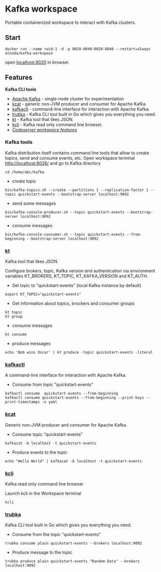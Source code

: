 # Kafka workspace

Portable containerized workspace to interact with Kafka clusters.

## Start
 
```
docker run --name rwid-1 -d -p 8020-8040:8020-8040 --restart=always alnoda/kafka-workspace
```  

open [localhost:8020](http://localhost:8020) in browser.  

## Features

**Kafka CLI tools**

- [Apache Kafka](https://kafka.apache.org/) - single-node cluster for experimentation
- [kcat](https://github.com/edenhill/kcat) - generic non-JVM producer and consumer for Apache Kafka.
- [kafkactl](https://github.com/deviceinsight/kafkactl) - command-line interface for interaction with Apache Kafka.
- [trubka](https://github.com/xitonix/trubka) - Kafka CLI tool built in Go which gives you everything you need.
- [kt](https://github.com/fgeller/kt) - Kafka tool that likes JSON.
- [kcli](https://github.com/cswank/kcli) - Kafka read only command line browser.
- [*Codeserver workspace features*](https://github.com/bluxmit/alnoda-workspaces/tree/main/workspaces/codeserver-workspace)


### Kafka tools

Kafka distribution itself contains command line tools that allow to create topics, send and consume events, etc. 
Open workspace terminal [http://localhost:8026/](http://localhost:8026/) and go to Kafka directory

```
cd /home/abc/kafka
```

- create topic

```
bin/kafka-topics.sh --create --partitions 1 --replication-factor 1 --topic quickstart-events --bootstrap-server localhost:9092
```

- send some messages

```
bin/kafka-console-producer.sh --topic quickstart-events --bootstrap-server localhost:9092
```

- consume messages

```
bin/kafka-console-consumer.sh --topic quickstart-events --from-beginning --bootstrap-server localhost:9092
```


### [kt](https://github.com/fgeller/kt)

Kafka tool that likes JSON. 

Configure brokers, topic, Kafka version and authentication via environment variables KT_BROKERS, KT_TOPIC, KT_KAFKA_VERSION and KT_AUTH.  

- Set topic to "quickstart-events" (local Kafka instance by default) 

```
export KT_TOPIC="quickstart-events"
```

- Get information about topics, brockers and consumer groups

```
kt topic 
kt group
```

- consume messages

```
kt consume 
```

- produce messages

```
echo 'Bob wins Oscar' | kt produce -topic quickstart-events -literal
```


### [kafkactl](https://github.com/deviceinsight/kafkactl)

A command-line interface for interaction with Apache Kafka.

- Consume from topic "quickstart-events"

```
kafkactl consume  quickstart-events --from-beginning
kafkactl consume quickstart-events --from-beginning --print-keys --print-timestamps -o yaml
```

### [kcat](https://github.com/edenhill/kcat)

Generic non-JVM producer and consumer for Apache Kafka.

- Consume topic "quickstart-events"

```
kafkacat -b localhost -t quickstart-events
```

- Produce events to the topic 

```
echo "Hello World" | kafkacat -b localhost -t quickstart-events
```


### [kcli](https://github.com/cswank/kcli)

Kafka read only command line browser

Launch kcli in the Workspace terminal

```
kcli
```

### [trubka](https://github.com/xitonix/trubka)

Kafka CLI tool built in Go which gives you everything you need.

- Consume from the topic "quickstart-events"

```
trubka consume plain quickstart-events --brokers localhost:9092
```

- Produce message to the topic

```
trubka produce plain quickstart-events "Random Data" --brokers localhost:9092
```
